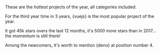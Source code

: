 These are the hottest projects of the year, all categories included.

For the third year time in 3 years, {vuejs} is the most popular project of the year.

It got 45k stars overs the last 12 months, it's 5000 more stars than in 2017... the momentum is still there!

Among the newcomers, it's worth to mention {deno} at position number 4.
